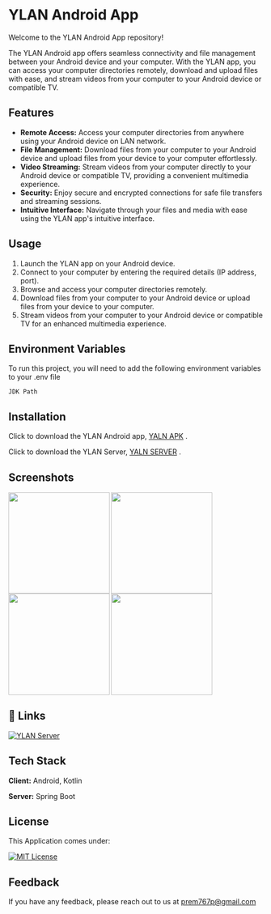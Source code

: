 # YLAN Android App

Welcome to the YLAN Android App repository!

The YLAN Android app offers seamless connectivity and file management between your Android device and your computer. With the YLAN app, you can access your computer directories remotely, download and upload files with ease, and stream videos from your computer to your Android device or compatible TV.
## Features

- **Remote Access:** Access your computer directories from anywhere using your Android device on LAN network.
- **File Management:** Download files from your computer to your Android device and upload files from your device to your computer effortlessly.
- **Video Streaming:** Stream videos from your computer directly to your Android device or compatible TV, providing a convenient multimedia experience.
- **Security:** Enjoy secure and encrypted connections for safe file transfers and streaming sessions.
- **Intuitive Interface:** Navigate through your files and media with ease using the YLAN app's intuitive interface.

## Usage
1. Launch the YLAN app on your Android device.
2. Connect to your computer by entering the required details (IP address, port).
3. Browse and access your computer directories remotely.
4. Download files from your computer to your Android device or upload files from your device to your computer.
5. Stream videos from your computer to your Android device or compatible TV for an enhanced multimedia experience.

## Environment Variables

To run this project, you will need to add the following environment variables to your .env file

`JDK Path`


## Installation
Click to download the YLAN Android app, [YALN APK](https://github.com/prem777p/YLAN_Android/releases/download/YLAN_App/YLAN.apk) .

Click to download the YLAN Server, [YALN SERVER](https://github.com/prem777p/YLAN_Android/releases/download/YLAN_App/YLAN.apk) .  
## Screenshots

<img align="left" height="200" src="https://github.com/prem777p/YLAN_Android/assets/113753020/db0d6af1-65d7-4ffb-bf00-d37d0bdf033f" />
<img align="left" height="200" src="https://github.com/prem777p/YLAN_Android/assets/113753020/1596a34f-3963-4445-8335-6f58ca989300" />
<img align="left" height="200" src="https://github.com/prem777p/YLAN_Android/assets/113753020/259ff3bf-86e4-4dfd-aae0-80fccd20b2e1" />
<img height="200" src="https://github.com/prem777p/YLAN_Android/assets/113753020/7740aab6-99c4-4da4-8f87-3bc019e882f5" />



## 🔗 Links

[![YLAN Server](https://img.shields.io/badge/🔗-YLAN_SERVER-0A66C2?style=for-the-badge)](https://github.com/prem777p/YLAN_Server)


## Tech Stack

**Client:** Android, Kotlin

**Server:** Spring Boot


## License

This Application comes under:

[![MIT License](https://img.shields.io/badge/License-MIT-green.svg)](https://choosealicense.com/licenses/mit/)



## Feedback

If you have any feedback, please reach out to us at prem767p@gmail.com


